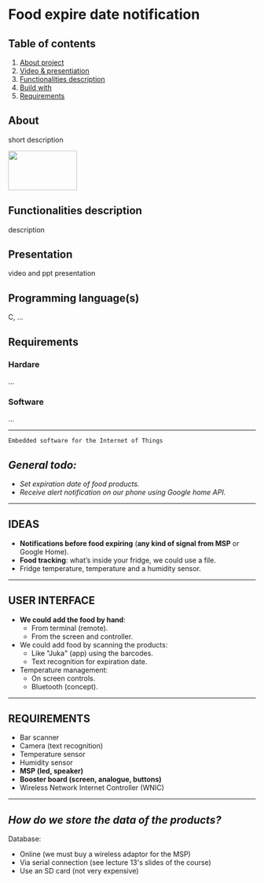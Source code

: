 # Food expire date notification

## Table of contents
1. [About project](#about)
2. [Video & presentiation](#presentation)
3. [Functionalities description](#functionalities-description)
4. [Build with](#programming-languages)
5. [Requirements](#requirements)


## About

short description

<img src="/Images/fridgeLogo.png" width="140" height="80">


## Functionalities description

description


## Presentation

video and ppt presentation


## Programming language(s)

C, ...


## Requirements

### Hardare

...

### Software

...



---
`Embedded software for the Internet of Things`

## *General todo:*
- *Set expiration date of food products.*
- *Receive alert notification on our phone using Google home API.*

---

## IDEAS
- **Notifications before food expiring** (**any kind of signal from MSP** or Google Home).
- **Food tracking**: what’s inside your fridge, we could use a file.
- Fridge temperature, temperature and a humidity sensor.

---

## USER INTERFACE
- **We could add the food by hand**:
    + From terminal (remote).
    + From the screen and controller.
- We could add food by scanning the products:
    + Like "Juka" (app) using the barcodes.
    + Text recognition for expiration date.
- Temperature management:
    + On screen controls.
    + Bluetooth (concept).

---

## REQUIREMENTS
- Bar scanner
- Camera (text recognition)
- Temperature sensor
- Humidity sensor
- **MSP (led, speaker)**
- **Booster board (screen, analogue, buttons)**
- Wireless Network Internet Controller (WNIC)

---

## *How do we store the data of the products?*  
Database:
- Online (we must buy a wireless adaptor for the MSP)
- Via serial connection (see lecture 13's slides of the course)
- Use an SD card (not very expensive)
